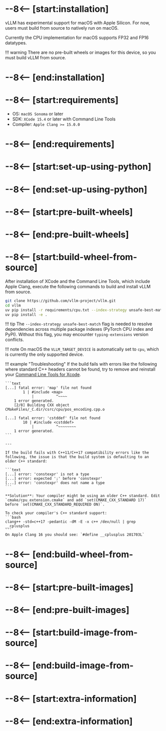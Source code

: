 # --8<-- [start:installation]

vLLM has experimental support for macOS with Apple Silicon. For now, users must build from source to natively run on macOS.

Currently the CPU implementation for macOS supports FP32 and FP16 datatypes.

!!! warning
    There are no pre-built wheels or images for this device, so you must build vLLM from source.

# --8<-- [end:installation]
# --8<-- [start:requirements]

- OS: `macOS Sonoma` or later
- SDK: `XCode 15.4` or later with Command Line Tools
- Compiler: `Apple Clang >= 15.0.0`

# --8<-- [end:requirements]
# --8<-- [start:set-up-using-python]

# --8<-- [end:set-up-using-python]
# --8<-- [start:pre-built-wheels]

# --8<-- [end:pre-built-wheels]
# --8<-- [start:build-wheel-from-source]

After installation of XCode and the Command Line Tools, which include Apple Clang, execute the following commands to build and install vLLM from source.

```bash
git clone https://github.com/vllm-project/vllm.git
cd vllm
uv pip install -r requirements/cpu.txt --index-strategy unsafe-best-match
uv pip install -e .
```

!!! tip
    The `--index-strategy unsafe-best-match` flag is needed to resolve dependencies across multiple package indexes (PyTorch CPU index and PyPI). Without this flag, you may encounter `typing-extensions` version conflicts.

!!! note
    On macOS the `VLLM_TARGET_DEVICE` is automatically set to `cpu`, which is currently the only supported device.

!!! example "Troubleshooting"
    If the build fails with errors like the following where standard C++ headers cannot be found, try to remove and reinstall your
    [Command Line Tools for Xcode](https://developer.apple.com/download/all/).

    ```text
    [...] fatal error: 'map' file not found
            1 | #include <map>
                |          ^~~~~
        1 error generated.
        [2/8] Building CXX object CMakeFiles/_C.dir/csrc/cpu/pos_encoding.cpp.o

    [...] fatal error: 'cstddef' file not found
            10 | #include <cstddef>
                |          ^~~~~~~~~
        1 error generated.
    ```

    ---

    If the build fails with C++11/C++17 compatibility errors like the following, the issue is that the build system is defaulting to an older C++ standard:

    ```text
    [...] error: 'constexpr' is not a type
    [...] error: expected ';' before 'constexpr'
    [...] error: 'constexpr' does not name a type
    ```

    **Solution**: Your compiler might be using an older C++ standard. Edit `cmake/cpu_extension.cmake` and add `set(CMAKE_CXX_STANDARD 17)` before `set(CMAKE_CXX_STANDARD_REQUIRED ON)`.

    To check your compiler's C++ standard support:
    ```bash
    clang++ -std=c++17 -pedantic -dM -E -x c++ /dev/null | grep __cplusplus
    ```
    On Apple Clang 16 you should see: `#define __cplusplus 201703L`

# --8<-- [end:build-wheel-from-source]
# --8<-- [start:pre-built-images]

# --8<-- [end:pre-built-images]
# --8<-- [start:build-image-from-source]

# --8<-- [end:build-image-from-source]
# --8<-- [start:extra-information]
# --8<-- [end:extra-information]
